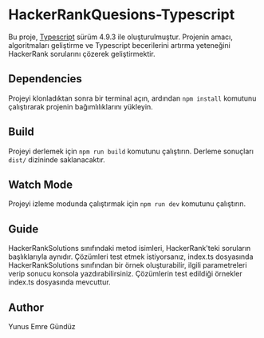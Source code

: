 # HackerRankQuesions-Typescript

Bu proje, [Typescript](https://www.typescriptlang.org/) sürüm 4.9.3 ile oluşturulmuştur. 
Projenin amacı, algoritmaları geliştirme ve Typescript becerilerini artırma yeteneğini HackerRank sorularını çözerek geliştirmektir.

## Dependencies

Projeyi klonladıktan sonra bir terminal açın, ardından `npm install` komutunu çalıştırarak projenin bağımlılıklarını yükleyin.

## Build

Projeyi derlemek için `npm run build` komutunu çalıştırın. Derleme sonuçları `dist/` dizininde saklanacaktır.

## Watch Mode

Projeyi izleme modunda çalıştırmak için `npm run dev` komutunu çalıştırın.

## Guide
HackerRankSolutions sınıfındaki metod isimleri, HackerRank'teki soruların başlıklarıyla aynıdır. 
Çözümleri test etmek istiyorsanız, index.ts dosyasında HackerRankSolutions sınıfından bir örnek oluşturabilir, ilgili parametreleri verip sonucu konsola yazdırabilirsiniz. 
Çözümlerin test edildiği örnekler index.ts dosyasında mevcuttur.

## Author
Yunus Emre Gündüz
